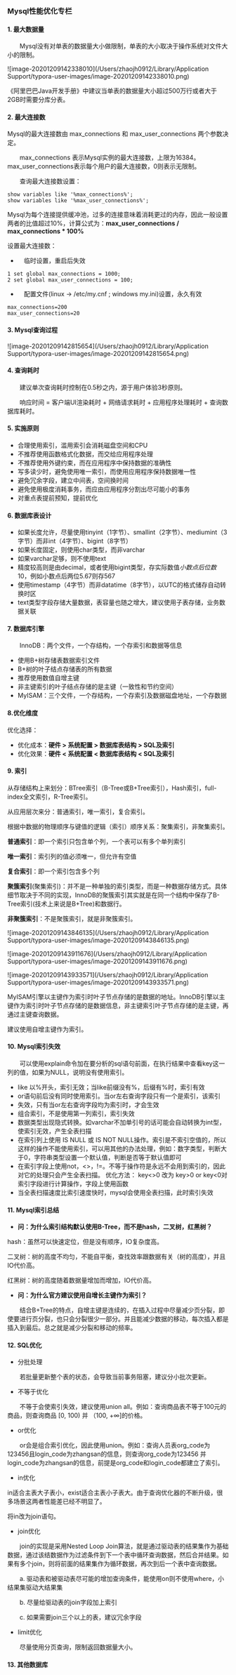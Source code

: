 ### Mysql性能优化专栏

#### 1. 最大数据量

　　Mysql没有对单表的数据量大小做限制，单表的大小取决于操作系统对文件大小的限制。

![image-20201209142338010](/Users/zhaojh0912/Library/Application Support/typora-user-images/image-20201209142338010.png)

《阿里巴巴Java开发手册》中建议当单表的数据量大小超过500万行或者大于2GB时需要分库分表。

#### 2. 最大连接数

Mysql的最大连接数由 max_connections 和 max_user_connections 两个参数决定。

　　max_connections 表示Mysql实例的最大连接数，上限为16384。max_user_connections表示每个用户的最大连接数，0则表示无限制。

　　查询最大连接数设置：

```mysql
show variables like '%max_connections%';
show variables like '%max_user_connections%';
```

Mysql为每个连接提供缓冲池，过多的连接意味着消耗更过的内存，因此一般设置两者的比值超过10%，计算公式为：**max_user_connections / max_connections \* 100%**

设置最大连接数：

- 　临时设置，重启后失效

```
1 set global max_connections = 1000;
2 set global max_user_connections = 100;
```

- 　配置文件(linux ->  /etc/my.cnf  ; windows my.ini)设置，永久有效

```
max_connections=200
max_user_connections=20
```

#### 3. Mysql查询过程

![image-20201209142815654](/Users/zhaojh0912/Library/Application Support/typora-user-images/image-20201209142815654.png)

#### 4. 查询耗时

　　建议单次查询耗时控制在0.5秒之内，源于用户体验3秒原则。

　　响应时间 = 客户端UI渲染耗时 + 网络请求耗时 + 应用程序处理耗时 + 查询数据库耗时。



#### 5. 实施原则

- 合理使用索引，滥用索引会消耗磁盘空间和CPU
- 不推荐使用函数格式化数据，而交给应用程序处理
- 不推荐使用外键约束，而在应用程序中保持数据的准确性
- 写多读少时，避免使用唯一索引，而使用应用程序保持数据唯一性
- 避免冗余字段，建立中间表，空间换时间
- 避免使用极度消耗事务，而应由应用程序分割出尽可能小的事务
- 对重点表提前预知，提前优化

#### 6. 数据库表设计

- 如果长度允许，尽量使用tinyint（1字节）、smallint（2字节）、mediumint（3字节）而非int（4字节）、bigint（8字节）
- 如果长度固定，则使用char类型，而非varchar
- 如果varchar足够，则不使用text
- 精度较高则是由decimal，或者使用bigint类型，存实际数值*小数点后位数*10，例如小数点后两位5.67则存567
- 使用timestamp（4字节）而非datatime（8字节），以UTC的格式储存自动转换时区
- text类型字段存储大量数据，表容量也随之增大，建议使用子表存储，业务数据关联

#### 7. 数据库引擎

　　InnoDB：两个文件，一个存结构，一个存索引和数据等信息

- 使用B+树存储表数据索引文件
- B+树的叶子结点存储表的所有数据
- 推荐使用数值自增主键
- 非主键索引的叶子结点存储的是主键（一致性和节约空间）
- MyISAM：三个文件，一个存结构，一个存索引及数据磁盘地址，一个存数据

#### 8.优化维度

优化选择：

- 优化成本：**硬件 > 系统配置 > 数据库表结构 > SQL及索引**
- 优化效果：**硬件 < 系统配置 < 数据库表结构 < SQL及索引**

#### 9. 索引

从存储结构上来划分：BTree索引（B-Tree或B+Tree索引），Hash索引，full-index全文索引，R-Tree索引。

从应用层次来分：普通索引，唯一索引，复合索引。

根据中数据的物理顺序与键值的逻辑（索引）顺序关系：聚集索引，非聚集索引。

**普通索引**：即一个索引只包含单个列，一个表可以有多个单列索引

**唯一索引**：索引列的值必须唯一，但允许有空值

**复合索引**：即一个索引包含多个列

**聚簇索引**(聚集索引)：并不是一种单独的索引类型，而是一种数据存储方式。具体细节取决于不同的实现，InnoDB的聚簇索引其实就是在同一个结构中保存了B-Tree索引(技术上来说是B+Tree)和数据行。

**非聚簇索引**：不是聚簇索引，就是非聚簇索引。

![image-20201209143846135](/Users/zhaojh0912/Library/Application Support/typora-user-images/image-20201209143846135.png)

![image-20201209143911676](/Users/zhaojh0912/Library/Application Support/typora-user-images/image-20201209143911676.png)

![image-20201209143933571](/Users/zhaojh0912/Library/Application Support/typora-user-images/image-20201209143933571.png)

MyISAM引擎以主键作为索引时叶子节点存储的是数据的地址。InnoDB引擎以主键作为索引时叶子节点存储的是数据信息，非主键索引叶子节点存储的是主键，再通过主键查询数据。

建议使用自增主键作为索引。

#### 10. Mysql索引失效

　　可以使用explain命令加在要分析的sql语句前面，在执行结果中查看key这一列的值，如果为NULL，说明没有使用索引。

- like 以%开头，索引无效；当like前缀没有%，后缀有%时，索引有效
- or语句前后没有同时使用索引。当or左右查询字段只有一个是索引，该索引
- 失效，只有当or左右查询字段均为索引时，才会生效
- 组合索引，不是使用第一列索引，索引失效
- 数据类型出现隐式转换。如varchar不加单引号的话可能会自动转换为int型，使索引无效，产生全表扫描
- 在索引列上使用 IS NULL 或 IS NOT NULL操作。索引是不索引空值的，所以这样的操作不能使用索引，可以用其他的办法处理，例如：数字类型，判断大于0，字符串类型设置一个默认值，判断是否等于默认值即可
- 在索引字段上使用not，<>，!=。不等于操作符是永远不会用到索引的，因此对它的处理只会产生全表扫描。 优化方法： key<>0 改为 key>0 or key<0对索引字段进行计算操作，字段上使用函数
- 当全表扫描速度比索引速度快时，mysql会使用全表扫描，此时索引失效

#### 11. Mysql索引总结

- **问：为什么索引结构默认使用B-Tree，而不是hash，二叉树，红黑树？**

hash：虽然可以快速定位，但是没有顺序，IO复杂度高。

二叉树：树的高度不均匀，不能自平衡，查找效率跟数据有关（树的高度），并且IO代价高。

红黑树：树的高度随着数据量增加而增加，IO代价高。

- **问：为什么官方建议使用自增长主键作为索引？**

　　结合B+Tree的特点，自增主键是连续的，在插入过程中尽量减少页分裂，即使要进行页分裂，也只会分裂很少一部分。并且能减少数据的移动，每次插入都是插入到最后。总之就是减少分裂和移动的频率。

#### 12. SQL优化

- 分批处理

　　若批量更新整个表的状态，会导致当前事务阻塞，建议分小批次更新。

- 不等于优化

　　不等于会使索引失效，建议使用union all。例如：查询商品表不等于100元的商品，则查询商品 [0, 100) 并 （100, +∞]的价格。

- or优化

　　or会是组合索引优化，因此使用union。例如：查询人员表org_code为123456且login_code为zhangsan的信息，则查询org_code为123456 并 login_code为zhangsan的信息，前提是org_code和login_code都建立了索引。

- in优化

in适合主表大子表小，exist适合主表小子表大。由于查询优化器的不断升级，很多场景这两者性能差已经不明显了。

将in改为join语句。

- join优化

　　join的实现是采用Nested Loop Join算法，就是通过驱动表的结果集作为基础数据，通过该结数据作为过滤条件到下一个表中循环查询数据，然后合并结果。如果有多个join，则将前面的结果集作为循环数据，再次到后一个表中查询数据。

　　a. 驱动表和被驱动表尽可能的增加查询条件，能使用on则不使用where，小结果集驱动大结果集

　　b. 尽量给驱动表的join字段加上索引

　　c. 如果需要join三个以上的表，建议冗余字段

- limit优化

　　尽量使用分页查询，限制返回数据量大小。

#### 13. 其他数据库

